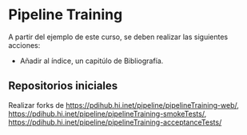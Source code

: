 Pipeline Training
=================

A partir del ejemplo de este curso, se deben realizar las siguientes acciones:

  * Añadir al índice, un capitúlo de Bibliografía.
 
Repositorios iniciales
----------------------

Realizar forks de https://pdihub.hi.inet/pipeline/pipelineTraining-web/, 
                  https://pdihub.hi.inet/pipeline/pipelineTraining-smokeTests/,
                  https://pdihub.hi.inet/pipeline/pipelineTraining-acceptanceTests/
                  

                   
